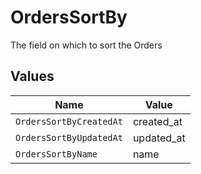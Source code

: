 # OrdersSortBy

The field on which to sort the Orders


## Values

| Name                    | Value                   |
| ----------------------- | ----------------------- |
| `OrdersSortByCreatedAt` | created_at              |
| `OrdersSortByUpdatedAt` | updated_at              |
| `OrdersSortByName`      | name                    |